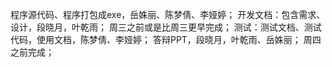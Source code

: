程序源代码、程序打包成exe，岳姝丽、陈梦倩、李娅婷；
开发文档：包含需求、设计，段晓月，叶乾雨；
周三之前或是比周三更早完成；
测试：测试文档、测试代码，使用文档，陈梦倩、李娅婷；
答辩PPT，段晓月，叶乾雨、岳姝丽；
周四之前完成；
